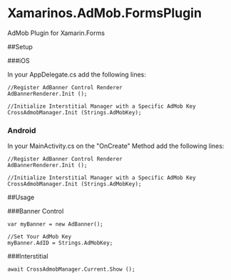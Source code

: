 # Xamarinos.AdMob.FormsPlugin
AdMob Plugin for Xamarin.Forms

##Setup

###iOS

In your AppDelegate.cs add the following lines:

```
//Register AdBanner Control Renderer
AdBannerRenderer.Init ();

//Initialize Interstitial Manager with a Specific AdMob Key
CrossAdmobManager.Init (Strings.AdMobKey);
```

### Android

In your MainActivity.cs on the "OnCreate" Method add the following lines:

```
//Register AdBanner Control Renderer
AdBannerRenderer.Init ();

//Initialize Interstitial Manager with a Specific AdMob Key
CrossAdmobManager.Init (Strings.AdMobKey);
```

##Usage

###Banner Control

```
var myBanner = new AdBanner();

//Set Your AdMob Key
myBanner.AdID = Strings.AdMobKey;
```

###Interstitial

```
await CrossAdmobManager.Current.Show ();
```
